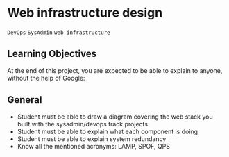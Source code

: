 # Web infrastructure design
`DevOps` `SysAdmin` `web infrastructure`

## Learning Objectives
At the end of this project, you are expected to be able to explain to anyone, without the help of Google:

## General
- Student must be able to draw a diagram covering the web stack you built with the sysadmin/devops track projects
- Student must be able to explain what each component is doing
- Student must be able to explain system redundancy
- Know all the mentioned acronyms: LAMP, SPOF, QPS
